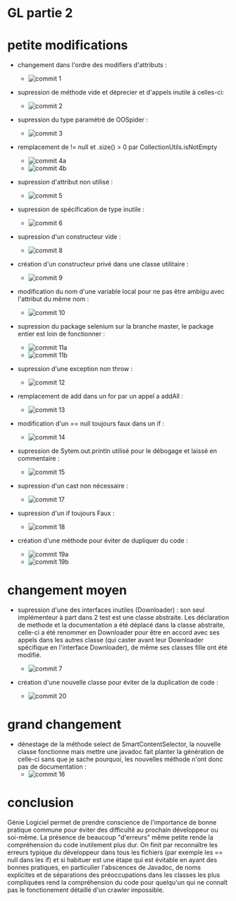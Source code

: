 # GL partie 2

# petite modifications

* changement dans l'ordre des modifiers d'attributs :
    - ![commit 1](https://github.com/RenaudFondeur/gl-modification/commit/c024968a96a31692b07057470d7636e75fd7129d)

* supression de méthode vide et déprecier et d'appels inutile à celles-ci:
    - ![commit 2](https://github.com/RenaudFondeur/gl-modification/commit/b5649f991f81baf51d97156d64f51ed0c442c2b4)

* supression du type paramétré de OOSpider :
    - ![commit 3](https://github.com/RenaudFondeur/gl-modification/commit/7331df5465d62237eb4c42e5e47db045df14cd18)

* remplacement de != null et .size() > 0 par CollectionUtils.isNotEmpty
    - ![commit 4a](https://github.com/RenaudFondeur/gl-modification/commit/e5fb83403ca852ba5925f7c9e0d988c49105b34a)
    - ![commit 4b](https://github.com/RenaudFondeur/gl-modification/commit/fb2088c6c9fff4096143871c716fd80e1617420b)
    
* supression d'attribut non utilisé :
    - ![commit 5](https://github.com/RenaudFondeur/gl-modification/commit/fbe1b51c77da5e7529cb07463815fd4fabb72d7c)

* supression de spécification de type inutile :
    - ![commit 6](https://github.com/RenaudFondeur/gl-modification/commit/0cba90849b987ebf58eb4f1efcd20b06cdaad317)

* supression d'un constructeur vide :
    - ![commit 8](https://github.com/RenaudFondeur/gl-modification/commit/8981acd771b4186cb898a731c04d42ce0d05e0dc)

* création d'un constructeur privé dans une classe utilitaire :
    - ![commit 9](https://github.com/RenaudFondeur/gl-modification/commit/ff55a2996f3e184dc395ca56f0e66b49004932ab)

* modification du nom d'une variable local pour ne pas être ambigu avec l'attribut du même nom :
    - ![commit 10](https://github.com/RenaudFondeur/gl-modification/commit/c2dc70dfa89c81916d528735cee6c6319f440dc9)

* supression du package selenium sur la branche master, le package entier est loin de fonctionner :
    - ![commit 11a](https://github.com/RenaudFondeur/gl-modification/commit/ce1e57def0b75e12b2309635faf1b353bc9c5193)
    - ![commit 11b](https://github.com/RenaudFondeur/gl-modification/commit/21178b3e7e0faac6aca5f7fd77fa16595d954d01)

* supression d'une exception non throw :
    - ![commit 12](https://github.com/RenaudFondeur/gl-modification/commit/02ad47e7e1b0cd56db3130ef0aae303e3b8e3a7f)

* remplacement de add dans un for par un appel a addAll :
    - ![commit 13](https://github.com/RenaudFondeur/gl-modification/commit/7da7768ae87c2950e88398e1e89c50017af38046)

* modification d'un == null toujours faux dans un if :
    - ![commit 14](https://github.com/RenaudFondeur/gl-modification/commit/7981ddba4ece385d55a47bae82724d51ec58e0dd)

* supression de Sytem.out.println utilisé pour le débogage et laissé en commentaire :
    - ![commit 15](https://github.com/RenaudFondeur/gl-modification/commit/24076542badc041f4227136b8031b32b9859ec7c)

* supression d'un cast non nécessaire :
    - ![commit 17](https://github.com/RenaudFondeur/gl-modification/commit/4423eef393421f2b34ea154bf24a24bd1762413e)

* supression d'un if toujours Faux :
    - ![commit 18](https://github.com/RenaudFondeur/gl-modification/commit/afba23c1718118e80cbf3e98a0a10ee8b55807f7)

* création d'une méthode pour éviter de dupliquer du code :
    - ![commit 19a](https://github.com/RenaudFondeur/gl-modification/commit/741fe5c8862f66cc958a46d6775ce2ea5dc5621a)
    - ![commit 19b](https://github.com/RenaudFondeur/gl-modification/commit/5021c2ef7c3b3d1c9d98529a2b71d4c3587e065d)




# changement moyen 

* supression d'une des interfaces inutiles (Downloader) : son seul implémenteur à part dans 2 test est une classe abstraite.
  Les déclaration de methode et la documentation a été déplacé dans la classe abstraite, celle-ci a été renommer en Downloader pour être en accord avec ses appels dans les autres classe (qui caster avant leur Downloader spécifique en l'interface Downloader), de même ses classes fille ont été modifié.

    - ![commit 7](https://github.com/RenaudFondeur/gl-modification/commit/f867159265d272376ee3ab2ad1cbb9ba7028730d)

* création d'une nouvelle classe pour éviter de la duplication de code :
    - ![commit 20](https://github.com/RenaudFondeur/gl-modification/commit/14a34f0a9bfff742a2c64c800bdba5e2ba626c9f)

# grand changement 

* dénestage de la méthode select de SmartContentSelector, la nouvelle classe fonctionne mais mettre une javadoc fait planter la génération de celle-ci sans que je sache pourquoi, les nouvelles méthode n'ont donc pas de documentation :
    - ![commit 16](https://github.com/RenaudFondeur/gl-modification/commit/7f7b55a9d1e4f10c157198af3a645964511d4dfd)


# conclusion

Génie Logiciel permet de prendre conscience de l'importance de bonne pratique commune pour éviter des difficulté au prochain développeur ou soi-même.
La présence de beaucoup "d'erreurs" même petite rende la compréhension du code inutilement plus dur. On finit par reconnaître les erreurs typique du développeur dans tous les fichiers (par exemple les == null dans les if) et si habituer est une étape qui est évitable en ayant des bonnes pratiques, en particulier l'abscences de Javadoc, de noms explicites et de séparations des préoccupations dans les classes les plus compliquées rend la compréhension du code pour quelqu'un qui ne connaît pas le fonctionement détaillé d'un crawler impossible.